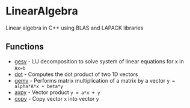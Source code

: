# LinearAlgebra
Linear algebra in C++ using BLAS and LAPACK libraries

## Functions

- [gesv](test/gesv.cpp) - LU decomposition to solve system of linear equations for x in `Ax=b`
- [dot](test/dot.cpp) - Computes the dot product of two 1D vectors
- [gemv](test/gemv.cpp) - Performs matrix multiplication of a matrix by a vector `y = alpha*A*x + beta*y`
- [axpy](test/axpy.cpp) - Vector product `y = a*x + y`
- [copy](test/copy.cpp) - Copy vector `x` into vector `y`
